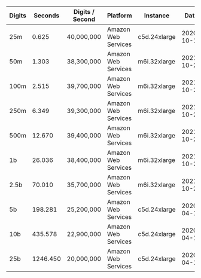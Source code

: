 | Digits | Seconds | Digits / Second | Platform | Instance | Date | Files |
| ------ | ------- | --------------- | -------- | -------- | ---- | ----- |
| 25m | 0.625 | 40,000,000 | Amazon Web Services | c5d.24xlarge | 2020-10-10 | [cfg](../Amazon%20Web%20Services/c5d.24xlarge/Log%282%29%20%5Bmachin-primary%5D/Log%282%29%20-%2020201010-104202.cfg) [out](../Amazon%20Web%20Services/c5d.24xlarge/Log%282%29%20%5Bmachin-primary%5D/Log%282%29%20-%2020201010-104202.out) [txt](../Amazon%20Web%20Services/c5d.24xlarge/Log%282%29%20%5Bmachin-primary%5D/Log%282%29%20-%2020201010-104202.txt) |
| 50m | 1.303 | 38,300,000 | Amazon Web Services | m6i.32xlarge | 2021-10-29 | [cfg](../Amazon%20Web%20Services/m6i.32xlarge/Log%282%29%20%5Bmachin-primary%5D/Log%282%29%20-%2020211029-160852.cfg) [out](../Amazon%20Web%20Services/m6i.32xlarge/Log%282%29%20%5Bmachin-primary%5D/Log%282%29%20-%2020211029-160852.out) [txt](../Amazon%20Web%20Services/m6i.32xlarge/Log%282%29%20%5Bmachin-primary%5D/Log%282%29%20-%2020211029-160852.txt) |
| 100m | 2.515 | 39,700,000 | Amazon Web Services | m6i.32xlarge | 2021-10-29 | [cfg](../Amazon%20Web%20Services/m6i.32xlarge/Log%282%29%20%5Bmachin-primary%5D/Log%282%29%20-%2020211029-160907.cfg) [out](../Amazon%20Web%20Services/m6i.32xlarge/Log%282%29%20%5Bmachin-primary%5D/Log%282%29%20-%2020211029-160907.out) [txt](../Amazon%20Web%20Services/m6i.32xlarge/Log%282%29%20%5Bmachin-primary%5D/Log%282%29%20-%2020211029-160907.txt) |
| 250m | 6.349 | 39,300,000 | Amazon Web Services | m6i.32xlarge | 2021-10-29 | [cfg](../Amazon%20Web%20Services/m6i.32xlarge/Log%282%29%20%5Bmachin-primary%5D/Log%282%29%20-%2020211029-160929.cfg) [out](../Amazon%20Web%20Services/m6i.32xlarge/Log%282%29%20%5Bmachin-primary%5D/Log%282%29%20-%2020211029-160929.out) [txt](../Amazon%20Web%20Services/m6i.32xlarge/Log%282%29%20%5Bmachin-primary%5D/Log%282%29%20-%2020211029-160929.txt) |
| 500m | 12.670 | 39,400,000 | Amazon Web Services | m6i.32xlarge | 2021-10-29 | [cfg](../Amazon%20Web%20Services/m6i.32xlarge/Log%282%29%20%5Bmachin-primary%5D/Log%282%29%20-%2020211029-172224.cfg) [out](../Amazon%20Web%20Services/m6i.32xlarge/Log%282%29%20%5Bmachin-primary%5D/Log%282%29%20-%2020211029-172224.out) [txt](../Amazon%20Web%20Services/m6i.32xlarge/Log%282%29%20%5Bmachin-primary%5D/Log%282%29%20-%2020211029-172224.txt) |
| 1b | 26.036 | 38,400,000 | Amazon Web Services | m6i.32xlarge | 2021-10-29 | [cfg](../Amazon%20Web%20Services/m6i.32xlarge/Log%282%29%20%5Bmachin-primary%5D/Log%282%29%20-%2020211029-172254.cfg) [out](../Amazon%20Web%20Services/m6i.32xlarge/Log%282%29%20%5Bmachin-primary%5D/Log%282%29%20-%2020211029-172254.out) [txt](../Amazon%20Web%20Services/m6i.32xlarge/Log%282%29%20%5Bmachin-primary%5D/Log%282%29%20-%2020211029-172254.txt) |
| 2.5b | 70.010 | 35,700,000 | Amazon Web Services | m6i.32xlarge | 2021-10-29 | [cfg](../Amazon%20Web%20Services/m6i.32xlarge/Log%282%29%20%5Bmachin-primary%5D/Log%282%29%20-%2020211029-203704.cfg) [out](../Amazon%20Web%20Services/m6i.32xlarge/Log%282%29%20%5Bmachin-primary%5D/Log%282%29%20-%2020211029-203704.out) [txt](../Amazon%20Web%20Services/m6i.32xlarge/Log%282%29%20%5Bmachin-primary%5D/Log%282%29%20-%2020211029-203704.txt) |
| 5b | 198.281 | 25,200,000 | Amazon Web Services | c5d.24xlarge | 2020-04-18 | [cfg](../Amazon%20Web%20Services/c5d.24xlarge/Log%282%29%20%5Bmachin-primary%5D/Log%282%29%20-%2020200418-151653.cfg) [out](../Amazon%20Web%20Services/c5d.24xlarge/Log%282%29%20%5Bmachin-primary%5D/Log%282%29%20-%2020200418-151653.out) [txt](../Amazon%20Web%20Services/c5d.24xlarge/Log%282%29%20%5Bmachin-primary%5D/Log%282%29%20-%2020200418-151653.txt) |
| 10b | 435.578 | 22,900,000 | Amazon Web Services | c5d.24xlarge | 2020-04-18 | [cfg](../Amazon%20Web%20Services/c5d.24xlarge/Log%282%29%20%5Bmachin-primary%5D/Log%282%29%20-%2020200418-152436.cfg) [out](../Amazon%20Web%20Services/c5d.24xlarge/Log%282%29%20%5Bmachin-primary%5D/Log%282%29%20-%2020200418-152436.out) [txt](../Amazon%20Web%20Services/c5d.24xlarge/Log%282%29%20%5Bmachin-primary%5D/Log%282%29%20-%2020200418-152436.txt) |
| 25b | 1246.450 | 20,000,000 | Amazon Web Services | c5d.24xlarge | 2020-04-18 | [cfg](../Amazon%20Web%20Services/c5d.24xlarge/Log%282%29%20%5Bmachin-primary%5D/Log%282%29%20-%2020200418-154629.cfg) [out](../Amazon%20Web%20Services/c5d.24xlarge/Log%282%29%20%5Bmachin-primary%5D/Log%282%29%20-%2020200418-154629.out) [txt](../Amazon%20Web%20Services/c5d.24xlarge/Log%282%29%20%5Bmachin-primary%5D/Log%282%29%20-%2020200418-154629.txt) |
